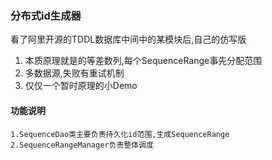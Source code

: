 ### 分布式id生成器 

看了阿里开源的TDDL数据库中间中的某模块后,自己的仿写版

1. 本质原理就是的等差数列,每个SequenceRange事先分配范围
2. 多数据源,失败有重试机制
3. 仅仅一个暂时原理的小Demo



#### 功能说明 
    1.SequenceDao类主要负责持久化id范围,生成SequenceRange
    2.SequenceRangeManager负责整体调度